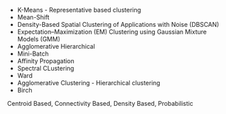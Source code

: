 * K-Means - Representative based clustering
* Mean-Shift
* Density-Based Spatial Clustering of Applications with Noise (DBSCAN)
* Expectation–Maximization (EM) Clustering using Gaussian Mixture Models (GMM)
* Agglomerative Hierarchical
* Mini-Batch
* Affinity Propagation
* Spectral CLustering
* Ward
* Agglomerative Clustering - Hierarchical clustering
* Birch

Centroid Based, Connectivity Based, Density Based, Probabilistic





